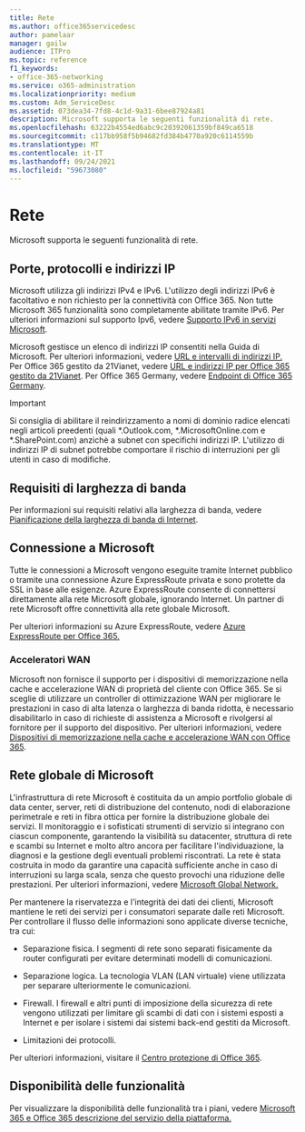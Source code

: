 ```yaml
---
title: Rete
ms.author: office365servicedesc
author: pamelaar
manager: gailw
audience: ITPro
ms.topic: reference
f1_keywords:
- office-365-networking
ms.service: o365-administration
ms.localizationpriority: medium
ms.custom: Adm_ServiceDesc
ms.assetid: 073dea34-7fd8-4c1d-9a31-6bee87924a81
description: Microsoft supporta le seguenti funzionalità di rete.
ms.openlocfilehash: 63222b4554ed6abc9c20392061359bf849ca6518
ms.sourcegitcommit: c117bb958f5b94682fd384b4770a920c6114559b
ms.translationtype: MT
ms.contentlocale: it-IT
ms.lasthandoff: 09/24/2021
ms.locfileid: "59673080"
---
```

# <a name="networking"></a>Rete

Microsoft supporta le seguenti funzionalità di rete.
  
## <a name="ports-protocols-and-ip-addresses"></a>Porte, protocolli e indirizzi IP

Microsoft utilizza gli indirizzi IPv4 e IPv6. L'utilizzo degli indirizzi IPv6 è facoltativo e non richiesto per la connettività con Office 365. Non tutte Microsoft 365 funzionalità sono completamente abilitate tramite IPv6. Per ulteriori informazioni sul supporto Ipv6, vedere [Supporto IPv6 in servizi Microsoft](/office365/enterprise/ipv6-support).
  
Microsoft gestisce un elenco di indirizzi IP consentiti nella Guida di Microsoft. Per ulteriori informazioni, vedere [URL e intervalli di indirizzi IP.](/office365/enterprise/urls-and-ip-address-ranges) Per Office 365 gestito da 21Vianet, vedere [URL e indirizzi IP per Office 365 gestito da 21Vianet](/office365/enterprise/managing-office-365-endpoints). Per Office 365 Germany, vedere [Endpoint di Office 365 Germany](https://support.office.com/article/Office-365-Germany-endpoints-8a113a50-0071-4155-bb8e-eba5a8dbd4c8).
  
> [!IMPORTANT]
> Si consiglia di abilitare il reindirizzamento a nomi di dominio radice elencati negli articoli preedenti (quali \*.Outlook.com, \*.MicrosoftOnline.com e \*.SharePoint.com) anzichè a subnet con specifichi indirizzi IP. L'utilizzo di indirizzi IP di subnet potrebbe comportare il rischio di interruzioni per gli utenti in caso di modifiche. 
  
## <a name="bandwidth-requirements"></a>Requisiti di larghezza di banda

Per informazioni sui requisiti relativi alla larghezza di banda, vedere [Pianificazione della larghezza di banda di Internet](/office365/enterprise/network-planning-and-performance).
  
## <a name="connecting-to-microsoft"></a>Connessione a Microsoft

Tutte le connessioni a Microsoft vengono eseguite tramite Internet pubblico o tramite una connessione Azure ExpressRoute privata e sono protette da SSL in base alle esigenze. Azure ExpressRoute consente di connettersi direttamente alla rete Microsoft globale, ignorando Internet. Un partner di rete Microsoft offre connettività alla rete globale Microsoft.
  
Per ulteriori informazioni su Azure ExpressRoute, vedere [Azure ExpressRoute per Office 365.](/microsoft-365/enterprise/azure-expressroute)
  
### <a name="wan-accelerators"></a>Acceleratori WAN

Microsoft non fornisce il supporto per i dispositivi di memorizzazione nella cache e accelerazione WAN di proprietà del cliente con Office 365. Se si sceglie di utilizzare un controller di ottimizzazione WAN per migliorare le prestazioni in caso di alta latenza o larghezza di banda ridotta, è necessario disabilitarlo in caso di richieste di assistenza a Microsoft e rivolgersi al fornitore per il supporto del dispositivo. Per ulteriori informazioni, vedere [Dispositivi di memorizzazione nella cache e accelerazione WAN con Office 365](https://support.microsoft.com/help/2690045/using-third-party-network-devices-or-solutions-with-office-365).
  
## <a name="the-global-microsoft-network"></a>Rete globale di Microsoft

L'infrastruttura di rete Microsoft è costituita da un ampio portfolio globale di data center, server, reti di distribuzione del contenuto, nodi di elaborazione perimetrale e reti in fibra ottica per fornire la distribuzione globale dei servizi. Il monitoraggio e i sofisticati strumenti di servizio si integrano con ciascun componente, garantendo la visibilità su datacenter, struttura di rete e scambi su Internet e molto altro ancora per facilitare l'individuazione, la diagnosi e la gestione degli eventuali problemi riscontrati. La rete è stata costruita in modo da garantire una capacità sufficiente anche in caso di interruzioni su larga scala, senza che questo provochi una riduzione delle prestazioni. Per ulteriori informazioni, vedere [Microsoft Global Network.](/azure/networking/microsoft-global-network) 
  
Per mantenere la riservatezza e l'integrità dei dati dei clienti, Microsoft mantiene le reti dei servizi per i consumatori separate dalle reti Microsoft. Per controllare il flusso delle informazioni sono applicate diverse tecniche, tra cui:
  
- Separazione fisica. I segmenti di rete sono separati fisicamente da router configurati per evitare determinati modelli di comunicazioni.
    
- Separazione logica. La tecnologia VLAN (LAN virtuale) viene utilizzata per separare ulteriormente le comunicazioni.
    
- Firewall. I firewall e altri punti di imposizione della sicurezza di rete vengono utilizzati per limitare gli scambi di dati con i sistemi esposti a Internet e per isolare i sistemi dai sistemi back-end gestiti da Microsoft. 
    
- Limitazioni dei protocolli.
    
Per ulteriori informazioni, visitare il [Centro protezione di Office 365](https://www.microsoft.com/trust-center). 
  
## <a name="feature-availability"></a>Disponibilità delle funzionalità

Per visualizzare la disponibilità delle funzionalità tra i piani, vedere [Microsoft 365 e Office 365 descrizione del servizio della piattaforma.](office-365-platform-service-description.md)
